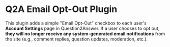 # Q2A Email Opt-Out Plugin

This plugin adds a simple "Email Opt-Out" checkbox to each user's **Account Settings** page in Question2Answer. If a user chooses to opt out, **they will no longer receive any system-generated email notifications** from the site (e.g., comment replies, question updates, moderation, etc.).
